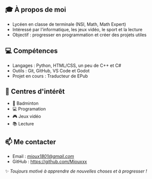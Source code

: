## 🎓 À propos de moi
- Lycéen en classe de terminale (NSI, Math, Math Expert)
- Intéressé par l'informatique, les jeux vidéo, le sport et la lecture
- Objectif : progresser en programmation et créer des projets utiles

## 💻 Compétences
- Langages : Python, HTML/CSS, un peu de C++ et C#
- Outils : Git, GitHub, VS Code et Godot
- Projet en cours : Traducteur de EPub

## 🎯 Centres d'intérêt
- 🏸 Badminton  
- 💻 Programation  
- 🎮 Jeux vidéo  
- 📚 Lecture  

## 📫 Me contacter
- Email : *mioux1801@gmail.com*    
- GitHub : https://github.com/Miouxxx  

✨ *Toujours motivé à apprendre de nouvelles choses et à progresser !*
